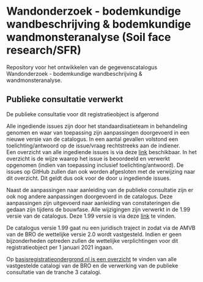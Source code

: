 # Wandonderzoek - bodemkundige wandbeschrijving & bodemkundige wandmonsteranalyse (Soil face research/SFR)

Repository voor het ontwikkelen van de gegevenscatalogus Wandonderzoek - bodemkundige wandbeschrijving & wandmonsteranalyse.

## Publieke consultatie verwerkt

De publieke consultatie voor dit registratieobject is afgerond


Alle ingediende issues zijn door het standaardisatieteam in behandeling genomen en waar van toepassing zijn aanpassingen doorgevoerd in een nieuwe versie van de catalogus. In een aantal gevallen volstond een toelichting/antwoord op de issue/vraag rechtstreeks aan de indiener.  
Een overzicht van alle ingediende issues is via deze [link][6] beschikbaar. In het overzicht is de wijze waarop het issue is beoordeeld en verwerkt opgenomen (indien van toepassing inclusief toelichting/antwoord). De issues op GitHub zullen dan ook worden afgesloten met de verwijzing naar dit overzicht. Dit geldt dus ook voor de door u ingediende issues. 

Naast de aanpassingen naar aanleiding van de publieke consultatie zijn er ook nog andere aanpassingen doorgevoerd in de catalogus. Deze aanpassingen zijn uitgevoerd naar aanleiding van constateringen die gedaan zijn tijdens de bouwfase. Alle wijzigingen zijn verwerkt in de 1.99 versie van de catalogus. Deze 1.99 versie is via deze [link][7] te vinden.

De catalogus versie 1.99 gaat nu een juridisch traject in zodat via de AMVB van de BRO de wettelijke versie 2.0 wordt vastgesteld. Indien er geen bijzonderheden optreden zullen de wettelijke verplichtingen voor dit registratieobject per 1 januari 2021 ingaan.

Op [basisregistratieondergrond.nl is een overzicht][8] te vinden van alle vastgestelde catalogi van de BRO en de verwerking van de publieke consultatie van de tranche 3 catalogi.

[1]: https://github.com/BROprogramma/SFR/raw/gh-pages/20191031%20Catalogus%20Bodemkundig%20Wandonderzoek%20versie%201.9.pdf
[2]: https://github.com/BROprogramma/SFR/blob/gh-pages/consultatie-instructie.md
[3]: https://github.com/BROprogramma/SFR/raw/gh-pages/20191031%20inleiding%20op%20catalogus%20wandonderzoek%201-9.pdf
[4]: https://github.com/BROprogramma/SFR/issues?q=is%3Aissue+label%3A%22tranche+2%22+label%3A%22opgelost+in+tranche+3+catalogus%22
[6]: https://basisregistratieondergrond.nl/publish/library/265/terugkoppeling_publieke_consultatie_bhr-p_en_sfr.xlsx
[7]: https://basisregistratieondergrond.nl/publish/library/265/20190507_catalogus_bodemkundig_wandonderzoek.pdf
[8]: https://basisregistratieondergrond.nl/werken-bro/producten-diensten/standaarden/catalogi/




